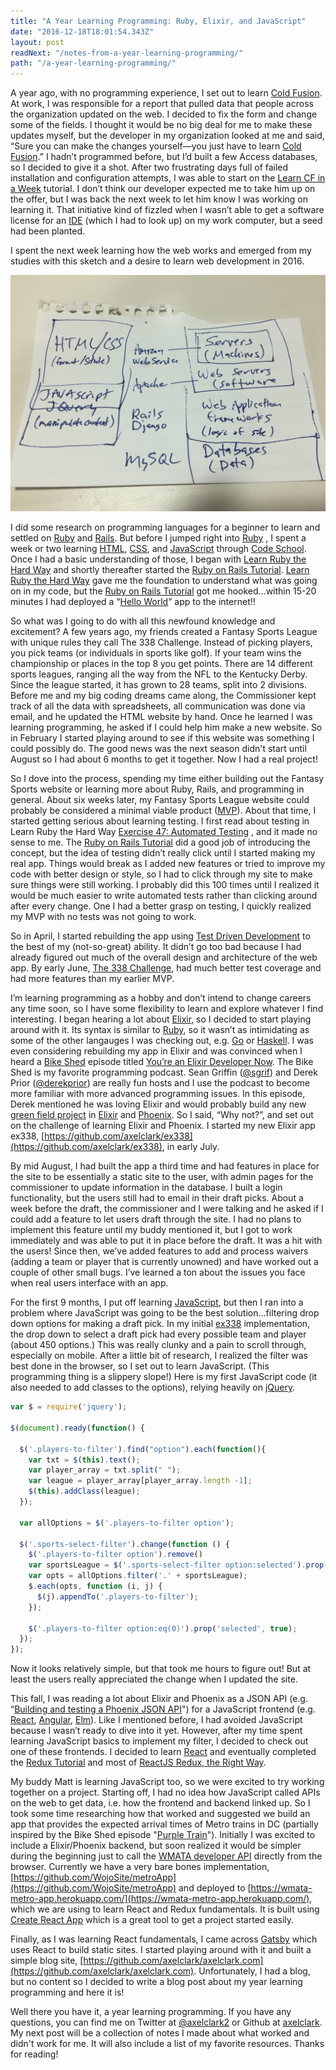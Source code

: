 ```yaml
---
title: "A Year Learning Programming: Ruby, Elixir, and JavaScript"
date: "2016-12-18T18:01:54.343Z"
layout: post
readNext: "/notes-from-a-year-learning-programming/"
path: "/a-year-learning-programming/"
---
```

A year ago, with no programming experience, I set out to learn [Cold Fusion](http://www.adobe.com/products/coldfusion-family.html).  At work, I was responsible for a report that pulled data that people across the organization updated on the web. I decided to fix the form and change some of the fields. I thought it would be no big deal for me to make these updates myself, but the developer in my organization looked at me and said, “Sure you can make the changes yourself—you just have to learn [Cold Fusion](http://www.adobe.com/products/coldfusion-family.html).”  I hadn’t programmed before, but I’d built a few Access databases, so I decided to give it a shot.  After two frustrating days full of failed installation and configuration attempts, I was able to start on the [Learn CF in a Week](http://www.learncfinaweek.com/) tutorial.  I don’t think our developer expected me to take him up on the offer, but I was back the next week to let him know I was working on learning it.  That initiative kind of fizzled when I wasn’t able to get a software license for an [IDE](https://en.wikipedia.org/wiki/Integrated_development_environment) (which I had to look up) on my work computer, but a seed had been planted.

I spent the next week learning how the web works and emerged from my studies with this sketch and a desire to learn web development in 2016.

![Web Sketch](./web-diagram.jpg)

I did some research on programming languages for a beginner to learn and settled on [Ruby](https://www.ruby-lang.org/en/) and [Rails](http://rubyonrails.org/).  But before I jumped right into [Ruby](https://www.ruby-lang.org/en/) , I spent a week or two learning [HTML](http://www.w3schools.com/html/), [CSS](http://www.w3schools.com/css/), and [JavaScript](https://www.javascript.com/) through [Code School](https://www.codeschool.com/).  Once I had a basic understanding of those, I began with [Learn Ruby the Hard Way](https://learnrubythehardway.org/book/) and shortly thereafter started the [Ruby on Rails Tutorial](https://www.railstutorial.org/book).  [Learn Ruby the Hard Way](https://learnrubythehardway.org/book/) gave me the foundation to understand what was going on in my code, but the [Ruby on Rails Tutorial](https://www.railstutorial.org/book) got me hooked...within 15-20 minutes I had deployed a “[Hello World](https://en.wikipedia.org/wiki/%22Hello,_World!%22_program)” app to the internet!!

So what was I going to do with all this newfound knowledge and excitement?  A few years ago, my friends created a Fantasy Sports League with unique rules they call The 338 Challenge.  Instead of picking players, you pick teams (or individuals in sports like golf).  If your team wins the championship or places in the top 8 you get points.  There are 14 different sports leagues, ranging all the way from the NFL to the Kentucky Derby.  Since the league started, it has grown to 28 teams, split into 2 divisions.  Before me and my big coding dreams came along, the Commissioner kept track of all the data with spreadsheets, all communication was done via email, and he updated the HTML website by hand.  Once he learned I was learning programming, he asked if I could help him make a new website.  So in February I started playing around to see if this website was something I could possibly do.  The good news was the next season didn't start until August so I had about 6 months to get it together.  Now I had a real project!

So I dove into the process, spending my time either building out the Fantasy Sports website or learning more about Ruby, Rails, and programming in general.  About six weeks later, my Fantasy Sports League website could probably be considered a minimal viable product ([MVP](https://en.wikipedia.org/wiki/Minimum_viable_product)).  About that time, I started getting serious about learning testing.  I first read about testing in Learn Ruby the Hard Way [Exercise 47: Automated Testing](https://learnrubythehardway.org/book/ex47.html) , and it made no sense to me.  The [Ruby on Rails Tutorial](https://www.railstutorial.org/book) did a good job of introducing the concept, but the idea of testing didn’t really click until I started making my real app.  Things would break as I added new features or tried to improve my code with better design or style, so I had to click through my site to make sure things were still working.  I probably did this 100 times until I realized it would be much easier to write automated tests rather than clicking around after every change. One I had a better grasp on testing, I quickly realized my MVP with no tests was not going to work.  

So in April, I started rebuilding the app using [Test Driven Development](https://en.wikipedia.org/wiki/Test-driven_development) to the best of my (not-so-great) ability.  It didn’t go too bad because I had already figured out much of the overall design and architecture of the web app.  By early June, [The 338 Challenge](https://github.com/axelclark/the-338-challenge), had much better test coverage and had more features than my earlier MVP.

I’m learning programming as a hobby and don’t intend to change careers any time soon, so I have some flexibility to learn and explore whatever I find interesting.  I began hearing a lot about [Elixir](http://elixir-lang.org/), so I decided to start playing around with it.  Its syntax is similar to [Ruby](https://www.ruby-lang.org/en/), so it wasn’t as intimidating as some of the other langauges I was checking out, e.g. [Go](https://golang.org/) or [Haskell](https://www.haskell.org/).  I was even considering rebuilding my app in Elixir and was convinced when I heard a [Bike Shed](http://bikeshed.fm/) episode titled [You’re an Elixir Developer Now](http://bikeshed.fm/52).  The Bike Shed is my favorite programming podcast.  Sean Griffin ([@sgrif](https://twitter.com/sgrif)) and Derek Prior ([@derekprior](https://twitter.com/derekprior)) are really fun hosts and I use the podcast to become more familiar with more advanced programming issues.  In this episode, Derek mentioned he was loving Elixir and would probably build any new [green field project](https://en.wikipedia.org/wiki/Greenfield_project) in [Elixir](http://elixir-lang.org/) and [Phoenix](http://www.phoenixframework.org/). So I said, “Why not?”, and set out on the challenge of learning Elixir and Phoenix.  I started my new Elixir app ex338, [https://github.com/axelclark/ex338](https://github.com/axelclark/ex338), in early July.  

By mid August, I had built the app a third time and had features in place for the site to be essentially a static site to the user, with admin pages for the commissioner to update information in the database. I built a login functionality, but the users still had to email in their draft picks. About a week before the draft, the commissioner and I were talking and he asked if I could add a feature to let users draft through the site. I had no plans to implement this feature until my buddy mentioned it, but I got to work immediately and was able to put it in place before the draft. It was a hit with the users! Since then, we’ve added features to add and process waivers (adding a team or player that is currently unowned) and have worked out a couple of other small bugs. I’ve learned a ton about the issues you face when real users interface with an app.
  
For the first 9 months, I put off learning [JavaScript](https://www.javascript.com/), but then I ran into a problem where JavaScript was going to be the best solution...filtering drop down options for making a draft pick.  In my initial [ex338](https://github.com/axelclark/ex338) implementation, the drop down to select a draft pick had every possible team and player (about 450 options.)  This was really clunky and a pain to scroll through, especially on mobile.  After a little bit of research, I realized the filter was best done in the browser, so I set out to learn JavaScript.  (This programming thing is a slippery slope!)  Here is my first JavaScript code (it also needed to add classes to the options), relying heavily on [jQuery](https://jquery.com/).
```javascript
var $ = require('jquery');

$(document).ready(function() {
  
  $('.players-to-filter').find("option").each(function(){
    var txt = $(this).text();
    var player_array = txt.split(" ");
    var league = player_array[player_array.length -1];
    $(this).addClass(league);
  });
  
  var allOptions = $('.players-to-filter option');

  $('.sports-select-filter').change(function () {
    $('.players-to-filter option').remove()
    var sportsLeague = $('.sports-select-filter option:selected').prop('text');
    var opts = allOptions.filter('.' + sportsLeague);
    $.each(opts, function (i, j) {
      $(j).appendTo('.players-to-filter');
    });

    $('.players-to-filter option:eq(0)').prop('selected', true);
  });
});
```
Now it looks relatively simple, but that took me hours to figure out! But at least the users really appreciated the change when I updated the site.

This fall, I was reading a lot about Elixir and Phoenix as a JSON API (e.g. “[Building and testing a Phoenix JSON API](“https://robots.thoughtbot.com/building-a-phoenix-json-api)") for a JavaScript frontend (e.g. [React](https://facebook.github.io/react/), [Angular](https://angular.io/), [Elm](http://elm-lang.org/)).  Like I mentioned before, I had avoided JavaScript because I wasn’t ready to dive into it yet.  However, after my time spent learning JavaScript basics to implement my filter, I decided to check out one of these frontends.  I decided to learn [React](https://facebook.github.io/react/) and eventually completed the [Redux Tutorial](http://redux.js.org/) and most of [ReactJS Redux, the Right Way](https://reactjs.co/#basic-preface).  

My buddy Matt is learning JavaScript too, so we were excited to try working together on a project.  Starting off, I had no idea how JavaScript called APIs on the web to get data, i.e. how the frontend and backend linked up.  So I took some time researching how that worked and suggested we build an app that provides the expected arrival times of Metro trains in DC (partially inspired by the Bike Shed episode "[Purple Train](http://bikeshed.fm/86)").  Initially I was excited to include a Elixir/Phoenix backend, but soon realized it would be simpler during the beginning just to call the [WMATA developer API](https://developer.wmata.com/docs/services) directly from the browser.  Currently we have a very bare bones implementation, [https://github.com/WojoSite/metroApp](https://github.com/WojoSite/metroApp) and deployed to [https://wmata-metro-app.herokuapp.com/](https://wmata-metro-app.herokuapp.com/), which we are using to learn React and Redux fundamentals.  It is built using [Create React App](https://github.com/facebookincubator/create-react-app/blob/master/packages/react-scripts/template/README.md) which is a great tool to get a project started easily.

Finally, as I was learning React fundamentals, I came across [Gatsby](https://github.com/gatsbyjs/gatsby) which uses React to build static sites.  I started playing around with it and built a simple blog site, [https://github.com/axelclark/axelclark.com](https://github.com/axelclark/axelclark.com).  Unfortunately, I had a blog, but no content so I decided to write a blog post about my year learning programming and here it is!

Well there you have it, a year learning programming.  If you have any questions, you can find me on Twitter at [@axelclark2](https://twitter.com/axelclark2) or Github at [axelclark](https://github.com/axelclark).  My next post will be a collection of notes I made about what worked and didn't work for me.  It will also include a list of my favorite resources.  Thanks for reading!
